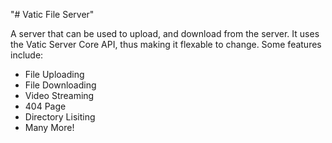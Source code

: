 "# Vatic File Server" 

A server that can be used to upload, and download from the server. It uses the Vatic Server Core API, thus making it flexable to change.
Some features include:

- File Uploading
- File Downloading
- Video Streaming
- 404 Page
- Directory Lisiting
- Many More!
